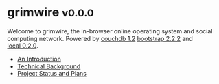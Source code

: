 <div class="span6 nofloat nomargin">
	<h1 style="margin-top:0">grimwire <small>v0.0.0</small></h1>
	<p>Welcome to grimwire, the in-browser online operating system and social computing network.
	Powered by <a target="_top" href="http://couchdb.apache.org">couchdb&nbsp;1.2</a>
	<a target="_top" href="http://twitter.github.com/bootstrap">bootstrap&nbsp;2.2.2</a>
	and <a target="_top" href="/local/">local&nbsp;0.2.0</a>.</p>
	<ul>
		<li><a href="httpl://v1.pfraze.markdown.convert.app/?url=/grim/doc/intro.md" target="-below">An Introduction</li>
		<li><a href="httpl://v1.pfraze.markdown.convert.app/?url=/grim/doc/background.md" target="-below">Technical Background</li>
		<li><a href="httpl://v1.pfraze.markdown.convert.app/?url=/grim/doc/plans.md" target="-below">Project Status and Plans</li>
	</ul>
</div>